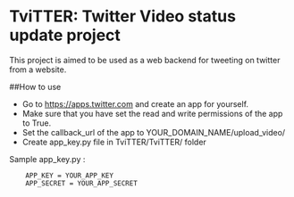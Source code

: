 
# TviTTER: Twitter Video status update project

This project is aimed to be used as a web backend for tweeting on twitter from a website.

 
##How to use

 *  Go to https://apps.twitter.com and create an app for yourself. 
 *  Make sure that you have set the read and write permissions of the app to True.
 *  Set the callback_url of the app to YOUR_DOMAIN_NAME/upload_video/
 *  Create app_key.py file in TviTTER/TviTTER/ folder 

Sample app_key.py : 
```
    APP_KEY = YOUR_APP_KEY
    APP_SECRET = YOUR_APP_SECRET

```







